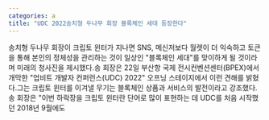 ```yaml
---
categories: a
title: "UDC 2022송치형 두나무 회장 블록체인 세대 등장한다"
---
```

송치형 두나무 회장이 크립토 윈터가 지나면 SNS, 메신저보다 월렛이 더 익숙하고 토큰을 통해 본인의 정체성을 관리하는 것이 일상인 "블록체인 세대"를 맞이하게 될 것이라며 미래의 청사진을 제시했다.송 회장은 22일 부산항 국제 전시컨벤션센터(BPEX)에서 개막한 "업비트 개발자 컨퍼런스(UDC) 2022" 오프닝 스테이지에서 이런 견해를 밝혔다.그는 크립토 윈터를 이겨낼 무기는 블록체인 상품과 서비스의 발전이라고 강조했다. 송 회장은 "이번 하락장을 크립토 윈터란 단어로 많이 표현하는 데 UDC를 처음 시작했던 2018년 9월에도